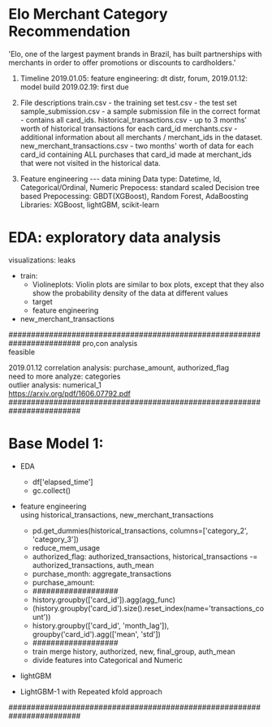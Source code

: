 # Elo Merchant Category Recommendation
'Elo, one of the largest payment brands in Brazil, has built partnerships with merchants in order to offer promotions or discounts to cardholders.' 

1. Timeline
2019.01.05: feature engineering: dt distr, forum, 
2019.01.12: model build
2019.02.19: first due

2. File descriptions
train.csv - the training set
test.csv - the test set
sample_submission.csv - a sample submission file in the correct format - contains all card_ids.
historical_transactions.csv - up to 3 months' worth of historical transactions for each card_id
merchants.csv - additional information about all merchants / merchant_ids in the dataset.
new_merchant_transactions.csv - two months' worth of data for each card_id containing ALL purchases that card_id made at merchant_ids that were not visited in the historical data.


3. Feature engineering --- data mining
Data type: Datetime, Id, Categorical/Ordinal, Numeric
Prepocess: standard scaled
Decision tree based Prepocessing: GBDT(XGBoost), Random Forest, AdaBoosting
Libraries: XGBoost, lightGBM, scikit-learn


# EDA: exploratory data analysis
visualizations: leaks

+ train: <br/>
  - Violineplots: Violin plots are similar to box plots, except that they also show the probability density of the data at different values <br/>
  - target<br/>
  - feature engineering<br/>
+ new_merchant_transactions

########################################################################
pro,con analysis<br/>
feasible <br/>

2019.01.12
correlation analysis: purchase_amount, authorized_flag<br/>
need to more analyze: categories<br/>
outlier analysis: numerical_1<br/>
https://arxiv.org/pdf/1606.07792.pdf<br/>
########################################################################

# Base Model 1:<br/>
+ EDA <br/>
  - df['elapsed_time']
  - gc.collect()

+ feature engineering <br/>
using historical_transactions, new_merchant_transactions<br/>
  - pd.get_dummies(historical_transactions, columns=['category_2', 'category_3'])
  - reduce_mem_usage
  - authorized_flag: authorized_transactions, historical_transactions -= authorized_transactions, auth_mean
  - purchase_month: aggregate_transactions
  - purchase_amount: 
  - ###################
  - history.groupby(['card_id']).agg(agg_func)
  - (history.groupby('card_id').size().reset_index(name='transactions_count'))
  - history.groupby(['card_id', 'month_lag']), groupby('card_id').agg(['mean', 'std'])
  - ###################
  - train merge history, authorized, new, final_group, auth_mean
  - divide features into Categorical and Numeric
  
+ lightGBM  
+ LightGBM-1 with Repeated kfold approach

########################################################################

